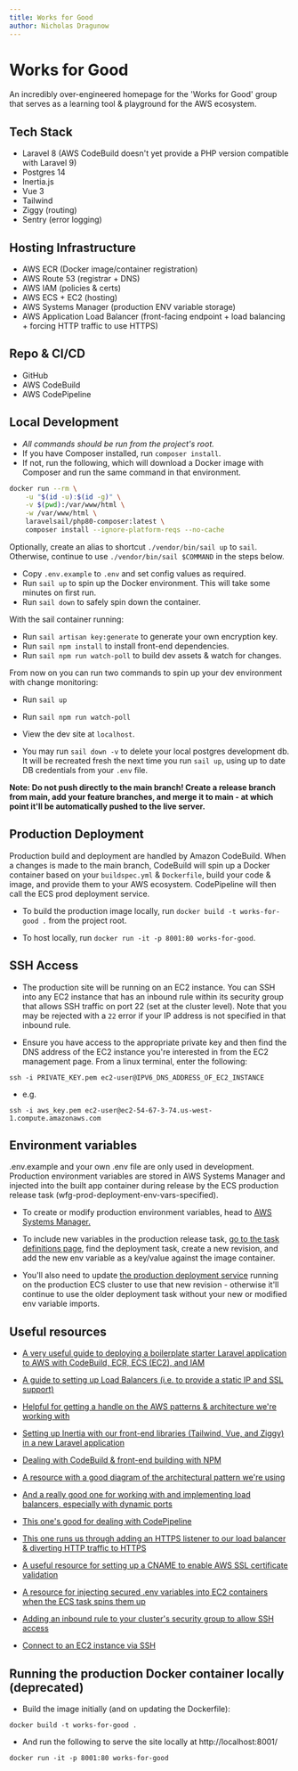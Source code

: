 ```yaml
---
title: Works for Good
author: Nicholas Dragunow
---
```


# Works for Good
An incredibly over-engineered homepage for the 'Works for Good' group that serves as a learning tool & playground for the AWS ecosystem.

## Tech Stack
- Laravel 8 (AWS CodeBuild doesn't yet provide a PHP version compatible with Laravel 9)
- Postgres 14
- Inertia.js
- Vue 3
- Tailwind
- Ziggy (routing)
- Sentry (error logging)

## Hosting Infrastructure
- AWS ECR (Docker image/container registration)
- AWS Route 53 (registrar + DNS)
- AWS IAM (policies & certs)
- AWS ECS + EC2 (hosting)
- AWS Systems Manager (production ENV variable storage)
- AWS Application Load Balancer (front-facing endpoint + load balancing + forcing HTTP traffic to use HTTPS)

## Repo & CI/CD
- GitHub
- AWS CodeBuild
- AWS CodePipeline

## Local Development

* *All commands should be run from the project's root.*
* If you have Composer installed, run `composer install`.
* If not, run the following, which will download a Docker image with Composer and run the same command in that environment.

```sh
docker run --rm \
    -u "$(id -u):$(id -g)" \
    -v $(pwd):/var/www/html \
    -w /var/www/html \
    laravelsail/php80-composer:latest \
    composer install --ignore-platform-reqs --no-cache
```

Optionally, create an alias to shortcut `./vendor/bin/sail up` to `sail`. Otherwise, continue to use `./vendor/bin/sail $COMMAND` in the steps below.

* Copy `.env.example` to `.env` and set config values as required.
* Run `sail up` to spin up the Docker environment. This will take some minutes on first run.
* Run `sail down` to safely spin down the container.

With the sail container running:
* Run `sail artisan key:generate` to generate your own encryption key.
* Run `sail npm install` to install front-end dependencies.
* Run `sail npm run watch-poll` to build dev assets & watch for changes.

From now on you can run two commands to spin up your dev environment with change monitoring:
* Run `sail up`
* Run `sail npm run watch-poll`
* View the dev site at `localhost`.

* You may run `sail down -v` to delete your local postgres development db. It will be recreated fresh the next time you run `sail up`, using up to date DB credentials from your `.env` file. 

**Note: Do not push directly to the main branch! Create a release branch from main, add your feature branches, and merge it to main - at which point it'll be automatically pushed to the live server.**

## Production Deployment

Production build and deployment are handled by Amazon CodeBuild. When a changes is made to the main branch, CodeBuild will spin up a Docker container based on your `buildspec.yml` & `Dockerfile`, build your code & image, and provide them to your AWS ecosystem. CodePipeline will then call the ECS prod deployment service. 

- To build the production image locally, run `docker build -t works-for-good .` from the project root.

- To host locally, run `docker run -it -p 8001:80 works-for-good`.
## SSH Access 

- The production site will be running on an EC2 instance. You can SSH into any EC2 instance that has an inbound rule within its security group that allows SSH traffic on port 22 (set at the cluster level). Note that you may be rejected with a `22` error if your IP address is not specified in that inbound rule.

- Ensure you have access to the appropriate private key and then find the DNS address of the EC2 instance you're interested in from  the EC2 management page. From a linux terminal, enter the following:

```
ssh -i PRIVATE_KEY.pem ec2-user@IPV6_DNS_ADDRESS_OF_EC2_INSTANCE
```

- e.g.

```
ssh -i aws_key.pem ec2-user@ec2-54-67-3-74.us-west-1.compute.amazonaws.com
```

## Environment variables

.env.example and your own .env file are only used in development. Production environment variables are stored in AWS Systems Manager and injected into the built app container during release by the ECS production release task (wfg-prod-deployment-env-vars-specified).

- To create or modify production environment variables, head to [AWS Systems Manager.](https://us-west-1.console.aws.amazon.com/systems-manager/parameters/?region=us-west-1&tab=Table)

- To include new variables in the production release task, [go to the task definitions page](https://us-west-1.console.aws.amazon.com/ecs/home?region=us-west-1#/taskDefinitions), find the deployment task, create a new revision, and add the new env variable as a key/value against the image container.

- You'll also need to update [the production deployment service](https://us-west-1.console.aws.amazon.com/ecs/home?region=us-west-1#/clusters/wfg-prod-cluster-two-ec2/services/wfg-prod-deployment-task/details) running on the production ECS cluster to use that new revision - otherwise it'll continue to use the older deployment task without your new or modified env variable imports.

## Useful resources

- [A very useful guide to deploying a boilerplate starter Laravel application to AWS with CodeBuild, ECR, ECS (EC2), and IAM](https://gbengaoni.com/blog/Deploy-a-Docker-ized-Laravel-Application-to-AWS-ECS-with-CodeBuild-4b0e388f4f53)

- [A guide to setting up Load Balancers (i.e. to provide a static IP and SSL support)](https://www.youtube.com/watch?v=o7s-eigrMAI)

- [Helpful for getting a handle on the AWS patterns & architecture we're working with](https://serverlessfirst.com/deploy-high-availability-web-app-to-aws-ecs/)

- [Setting up Inertia with our front-end libraries (Tailwind, Vue, and Ziggy) in a new Laravel application](https://dev.to/geowrgetudor/setting-up-laravel-with-inertiajs-vuejs-tailwind-css-21pc)

- [Dealing with CodeBuild & front-end building with NPM](https://towardsaws.com/deploy-your-front-end-application-to-amazon-s3-using-codebuild-and-codepipeline-25c64572ffc6)

- [A resource with a good diagram of the architectural pattern we're using](https://stackoverflow.com/questions/44403982/aws-load-balancer-ec2-health-check-request-timed-out-failure)

- [And a really good one for working with and implementing load balancers, especially with dynamic ports](https://www.youtube.com/watch?v=CRp354oWUJA)

- [This one's good for dealing with CodePipeline](https://medium.com/thelorry-product-tech-data/end-to-end-cd-pipeline-amazon-ecs-deployment-using-aws-codepipeline-332b19ca2a9)

- [This one runs us through adding an HTTPS listener to our load balancer & diverting HTTP traffic to HTTPS](https://www.youtube.com/watch?v=JQP96EjRM98)

- [A useful resource for setting up a CNAME to enable AWS SSL certificate validation](https://www.ssls.com/knowledgebase/how-can-i-complete-the-domain-control-validation-for-my-ssl-certificate/)

- [A resource for injecting secured .env variables into EC2 containers when the ECS task spins them up](https://www.youtube.com/watch?v=GZZpEJ3R0Lw)


- [Adding an inbound rule to your cluster's security group to allow SSH access](https://docs.aws.amazon.com/AWSEC2/latest/UserGuide/authorizing-access-to-an-instance.html)

- [Connect to an EC2 instance via SSH](https://docs.aws.amazon.com/AmazonECS/latest/developerguide/instance-connect.html)

## Running the production Docker container locally (deprecated)

- Build the image initially (and on updating the Dockerfile): 

```
docker build -t works-for-good .
```

- And run the following to serve the site locally at http://localhost:8001/
```
docker run -it -p 8001:80 works-for-good
```